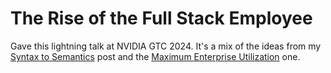 # The Rise of the Full Stack Employee

Gave this lightning talk at NVIDIA GTC 2024. It's a mix of the ideas from my [Syntax to Semantics](https://www.alessiofanelli.com/posts/syntax-to-semantics) post and the [Maximum Enterprise Utilization](https://www.alessiofanelli.com/posts/maximum-enterprise-utilization) one.

